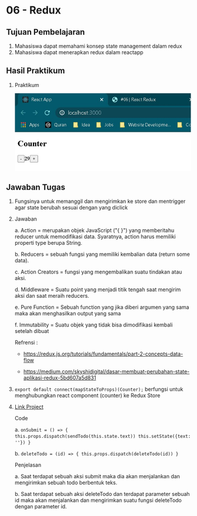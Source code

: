 # 06 - Redux

## Tujuan Pembelajaran

1. Mahasiswa dapat memahami konsep state management dalam redux
2. Mahasiswa dapat menerapkan redux dalam reactapp

## Hasil Praktikum

1. Praktikum

   ![SS](img/Screenshot_1.jpg)

## Jawaban Tugas

1. Fungsinya untuk memanggil dan mengirimkan ke store dan mentrigger agar state berubah sesuai dengan yang diclick

2. Jawaban

   a. Action = merupakan objek JavaScript ("{ }") yang memberitahu reducer untuk memodifikasi data. Syaratnya, action harus memiliki properti type berupa String.

   b. Reducers = sebuah fungsi yang memiliki kembalian data (return some data).

   c. Action Creators = fungsi yang mengembalikan suatu tindakan atau aksi.

   d. Middleware = Suatu point yang menjadi titik tengah saat mengirim aksi dan saat meraih reducers.

   e. Pure Function = Sebuah function yang jika diberi argumen yang sama maka akan menghasilkan output yang sama

   f. Immutability = Suatu objek yang tidak bisa dimodifikasi kembali setelah dibuat

   Refrensi :

   - https://redux.js.org/tutorials/fundamentals/part-2-concepts-data-flow

   - https://medium.com/skyshidigital/dasar-membuat-perubahan-state-aplikasi-redux-5bd607a5d831

3. `export default connect(mapStateToProps)(Counter);` berfungsi untuk menghubungkan react component (counter) ke Redux Store

4. [Link Project](https://github.com/mnindrazaka/react-redux-firebase-todoapp/blob/master/src/containers/TodoPage/index.js)

   Code

   a. `onSubmit = () => { this.props.dispatch(sendTodo(this.state.text)) this.setState({text: ''}) }`

   b. `deleteTodo = (id) => { this.props.dispatch(deleteTodo(id)) }`

   Penjelasan

   a. Saat terdapat sebuah aksi submit maka dia akan menjalankan dan mengirimkan sebuah todo berbentuk teks.

   b. Saat terdapat sebuah aksi deleteTodo dan terdapat parameter sebuah id maka akan menjalankan dan mengirimkan suatu fungsi deleteTodo dengan parameter id.
